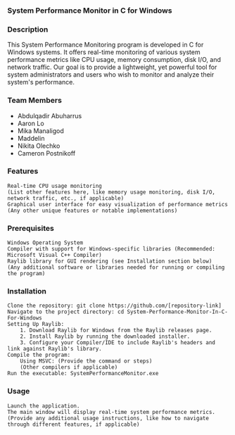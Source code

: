 ### System Performance Monitor in C for Windows
### Description

This System Performance Monitoring program is developed in C for Windows systems. It offers real-time monitoring of various system performance metrics like CPU usage, memory consumption, disk I/O, and network traffic. Our goal is to provide a lightweight, yet powerful tool for system administrators and users who wish to monitor and analyze their system's performance.
### Team Members

- Abdulqadir Abuharrus
- Aaron Lo
- Mika Manaligod
- Maddelin
- Nikita Olechko
- Cameron Postnikoff

### Features

    Real-time CPU usage monitoring
    (List other features here, like memory usage monitoring, disk I/O, network traffic, etc., if applicable)
    Graphical user interface for easy visualization of performance metrics
    (Any other unique features or notable implementations)

### Prerequisites

    Windows Operating System
    Compiler with support for Windows-specific libraries (Recommended: Microsoft Visual C++ Compiler)
    Raylib library for GUI rendering (see Installation section below)
    (Any additional software or libraries needed for running or compiling the program)

### Installation

    Clone the repository: git clone https://github.com/[repository-link]
    Navigate to the project directory: cd System-Performance-Monitor-In-C-For-Windows
    Setting Up Raylib:
        1. Download Raylib for Windows from the Raylib releases page.
        2. Install Raylib by running the downloaded installer.
        3. Configure your Compiler/IDE to include Raylib's headers and link against Raylib's library.
    Compile the program:
        Using MSVC: (Provide the command or steps)
        (Other compilers if applicable)
    Run the executable: SystemPerformanceMonitor.exe

### Usage

    Launch the application.
    The main window will display real-time system performance metrics.
    (Provide any additional usage instructions, like how to navigate through different features, if applicable)
